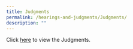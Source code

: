 ```yaml
---
title: Judgments
permalink: /hearings-and-judgments/Judgments/
description: ""
---
```

Click [here](https://www.elitigation.sg/gd/Home/Index?filter=SICC) to view the Judgments.